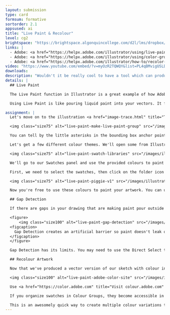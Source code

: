 ```yaml
---
layout: submission
type: card
formsum: formative
sortorder: 2.1
appsused: ai
title: "Live Paint & Recolour"
level: cg2
brightspace: "https://brightspace.algonquincollege.com/d2l/lms/dropbox/user/folder_submit_files.d2l?db=126515&grpid=0&isprv=&bp=0&ou=145550"
links: |
  - Adobe: <a href="https://helpx.adobe.com/illustrator/using/live-paint-groups.html" title="Live Paint" target="_blank">Live Paint</a>
  - Adobe: <a href="https://helpx.adobe.com/illustrator/using/color-groups-harmonies.html" title="Colour Harmonies" target="_blank">Colour Harmonies</a>
  - Adobe: <a href="https://helpx.adobe.com/illustrator/how-to/recolor-artwork.html" title="Recolour Artwork Tutorial" target="_blank">Recolour Artwork Tutorial</a>
video: "https://www.youtube.com/embed/?v=myOzR2TQWQY&list=PL4qBMvigUSLDGk988g2BxIS96BJT6ZDO_"
downloads:
description: "Wouldn't it be really cool to have a tool which can produce multiple colour schemes in your work in a flash? Well Illustrator has this built in. It's called Recolour Artwork."
details: | 
  ## Live Paint

  The Live Paint function in Illustrator is a great example of how Adobe caters to designers' workflow. They create tools that fit right into how we work. After we sketch a concept and Image Trace it, we want to quickly apply colour to the shapes. This is what Live Paint does.

  Using Live Paint is like pouring liquid paint into your vectors. It fills areas with colour until it encounters a boundary. We'll use it to paint our traced artwork.

assignment: |
  Let's move on to the illustration <a href="image-trace.html" title="This is the image trace page.">that we've image-traced</a>. To get some colour into our vectors, we'll select the whole sketch, then click on it with the Paint Bucket tool. This will make our vector art a Live Paint Group.

  <img class="size75" alt="live-paint-make-live-paint-group" src="/images/illustrator-image-trace-live-paint/live-paint-make-live-paint-group.svg">

  You can tell by the little asterisks in the bounding box anchor points.

  Let's get a few different colour themes. We'll open some from Illustrator's libraries and download some from Adobe Colour.

  <img class="size75" alt="live-paint-swatch-libraries" src="/images/illustrator-image-trace-live-paint/live-paint-swatch-libraries.jpg">

  We'll go to our Swatches panel and use the provided colours to paint our sketch. We'll make the colour swatches Global Colours before we apply then in our Illustration. To do so, double-click on the swatch, then check <span class="command">Global Colour</span> in the options dialogue.

  First, we need to select the swatches, then click on the folder icon at the bottom of the panel. This will put them in a Colour Group, which will in turn, make them available with our Live Paint Bucket tool.

  <img class="size75" alt="live-paint-piggie-v1" src="/images/illustrator-image-trace-live-paint/live-paint-piggie-v1.jpg">

  Now you're free to use these colours to paint your artwork. You can use the left/right arrows on the keyboard to choose colours while using the Paint Bucket tool. Click away!

  ## Gap Detection

  If there are gaps in your drawing that are making paint pour outside the shapes, you can use Illustrator's Gap Detection settings to close them.

  <figure>
      <img class="size100" alt="live-paint-gap-detection" src="/images/illustrator-image-trace-live-paint/live-paint-gap-detection.jpg">
  <figcaption>
    Gap Detection creates an artificial barrier so paint doesn't leak out of open shapes.
  </figcaption>
  </figure>

  Gap Detection has its limits. You may need to use the Direct Select tool to manually close gaps.

  ## Recolour Artwork

  Now that we've produced a vector version of our sketch with colour in it, we'll want to show our client different colour themes. This is where Re-colour Artwork comes in.

  <img class="size100" alt="live-paint-adobe-color-site" src="/images/illustrator-image-trace-live-paint/live-paint-adobe-color-site.jpg">

  Use <a href="https://color.adobe.com" title="Visit colour.adobe.com" target="_blank">color.adobe.com</a> to either create or simply find different colour themes for your sketch. Sync them to Illustrator, then apply them to multiple instances or your original sketch the same way you applied colour the first time around.

  If you organize swatches in Colour Groups, they become accessible in the Edit Colours dialogue. We'll use this to create colour variations for our artwork.

  This is an awesomely quick way to create multiple colour variations to present to your client.
---
```

